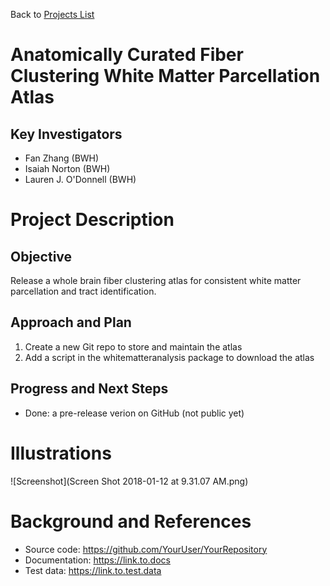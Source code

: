 Back to [Projects List](../../README.md#ProjectsList)

# Anatomically Curated Fiber Clustering White Matter Parcellation Atlas

## Key Investigators

- Fan Zhang (BWH)
- Isaiah Norton (BWH)
- Lauren J. O'Donnell (BWH)

# Project Description

## Objective

Release a whole brain fiber clustering atlas for consistent white matter parcellation and tract identification.

## Approach and Plan

1. Create a new Git repo to store and maintain the atlas
2. Add a script in the whitematteranalysis package to download the atlas

## Progress and Next Steps

- Done: a pre-release verion on GitHub (not public yet)

<!--Describe progress and next steps in a few bullet points as you are making progress.-->

# Illustrations

<!--Add pictures and links to videos that demonstrate what has been accomplished.-->

![Screenshot](Screen Shot 2018-01-12 at 9.31.07 AM.png)

# Background and References

<!--Use this space for information that may help people better understand your project, like links to papers, source code, or data.-->

- Source code: https://github.com/YourUser/YourRepository
- Documentation: https://link.to.docs
- Test data: https://link.to.test.data
